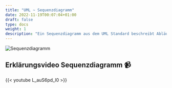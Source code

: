 ```yaml
---
title: "UML ~ Sequenzdiagramm"
date: 2022-11-19T00:07:04+01:00
draft: false
type: docs
weight: 1
description: "Ein Sequenzdiagramm aus dem UML Standard beschreibt Abläufe. Es zeigt die Interaktionen von Objekten in einer grafischen Zeitlinie."
---
```


![Sequenzdiagramm](./UML-Sequenzdiagramm.svg)

## Erklärungsvideo Sequenzdiagramm 📹

{{< youtube L_auS6pd_l0 >}}

